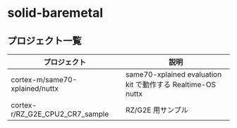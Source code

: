 # solid-baremetal

## プロジェクト一覧

|  プロジェクト  |  説明  |
| ---- | ---- |
|  cortex-m/same70-xplained/nuttx  |  same70-xplained evaluation kit で動作する Realtime-OS nuttx  |
|  cortex-r/RZ_G2E_CPU2_CR7_sample  |  RZ/G2E 用サンプル  |
